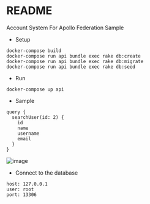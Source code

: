 # README
Account System For Apollo Federation Sample 


* Setup
```
docker-compose build
docker-compose run api bundle exec rake db:create
docker-compose run api bundle exec rake db:migrate
docker-compose run api bundle exec rake db:seed
```

* Run
```
docker-compose up api
```

* Sample
```
query {
  searchUser(id: 2) {
    id
    name
    username
    email
  }
}
```
![image](https://user-images.githubusercontent.com/3175028/65479525-b3a0dc00-dec8-11e9-80b7-f2e3d867f316.png)


* Connect to the database
```
host: 127.0.0.1
user: root
port: 13306
```
